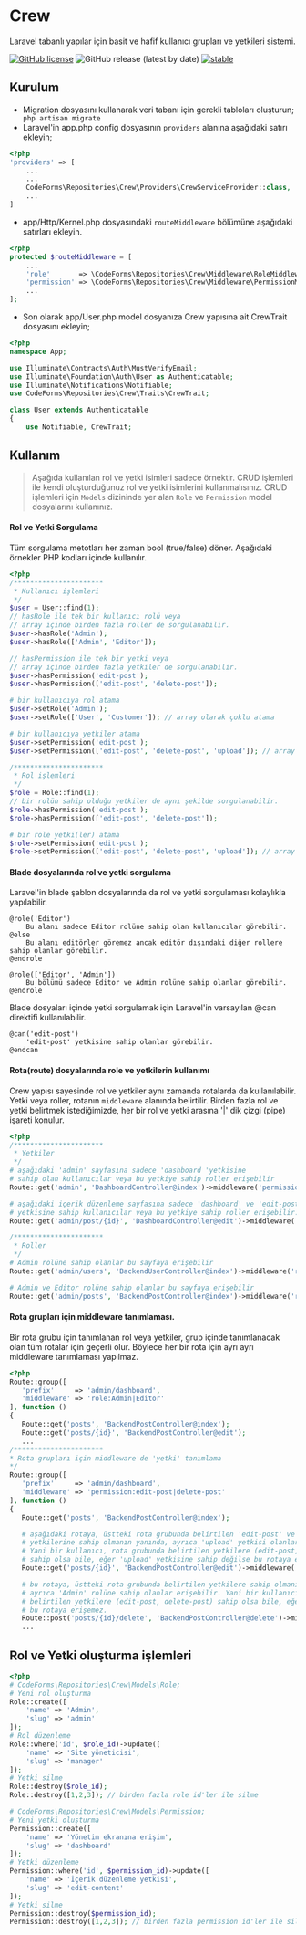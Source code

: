 # Crew
Laravel tabanlı yapılar için basit ve hafif kullanıcı grupları ve yetkileri sistemi.

[![GitHub license](https://img.shields.io/github/license/codeforms/Crew)](https://github.com/codeforms/Crew/blob/master/LICENSE)
![GitHub release (latest by date)](https://img.shields.io/github/v/release/codeforms/Crew)
[![stable](http://badges.github.io/stability-badges/dist/stable.svg)](https://github.com/codeforms/Crew/releases)

## Kurulum
* Migration dosyasını kullanarak veri tabanı için gerekli tabloları oluşturun;
``` php artisan migrate```
* Laravel'in app.php config dosyasının ```providers``` alanına aşağıdaki satırı ekleyin;
```php
<?php
'providers' => [
	...
	...
	CodeForms\Repositories\Crew\Providers\CrewServiceProvider::class,
	...
]
```
* app/Http/Kernel.php dosyasındaki ```routeMiddleware``` bölümüne aşağıdaki satırları ekleyin.
```php
<?php
protected $routeMiddleware = [
	...
	'role'       => \CodeForms\Repositories\Crew\Middleware\RoleMiddleware::class,
	'permission' => \CodeForms\Repositories\Crew\Middleware\PermissionMiddleware::class,
	...
];
```
* Son olarak app/User.php model dosyanıza Crew yapısına ait CrewTrait dosyasını ekleyin;
```php
<?php
namespace App;

use Illuminate\Contracts\Auth\MustVerifyEmail;
use Illuminate\Foundation\Auth\User as Authenticatable;
use Illuminate\Notifications\Notifiable;
use CodeForms\Repositories\Crew\Traits\CrewTrait;

class User extends Authenticatable
{
    use Notifiable, CrewTrait;
```

## Kullanım
> Aşağıda kullanılan rol ve yetki isimleri sadece örnektir. CRUD işlemleri ile kendi oluşturduğunuz rol ve yetki isimlerini kullanmalısınız. CRUD işlemleri için ```Models``` dizininde yer alan ```Role``` ve ```Permission``` model dosyalarını kullanınız.

#### Rol ve Yetki Sorgulama
Tüm sorgulama metotları her zaman bool (true/false) döner. Aşağıdaki örnekler PHP kodları içinde kullanılır.
```php
<?php
/**********************
 * Kullanıcı işlemleri
 */
$user = User::find(1);
// hasRole ile tek bir kullanıcı rolü veya
// array içinde birden fazla roller de sorgulanabilir.
$user->hasRole('Admin');
$user->hasRole(['Admin', 'Editor']);

// hasPermission ile tek bir yetki veya 
// array içinde birden fazla yetkiler de sorgulanabilir.
$user->hasPermission('edit-post');
$user->hasPermission(['edit-post', 'delete-post']);

# bir kullanıcıya rol atama 
$user->setRole('Admin');
$user->setRole(['User', 'Customer']); // array olarak çoklu atama

# bir kullanıcıya yetkiler atama
$user->setPermission('edit-post');
$user->setPermission(['edit-post', 'delete-post', 'upload']); // array olarak çoklu atama

/**********************
 * Rol işlemleri
 */
$role = Role::find(1);
// bir rolün sahip olduğu yetkiler de aynı şekilde sorgulanabilir.
$role->hasPermission('edit-post');
$role->hasPermission(['edit-post', 'delete-post']);

# bir role yetki(ler) atama
$role->setPermission('edit-post');
$role->setPermission(['edit-post', 'delete-post', 'upload']); // array olarak çoklu atama
```
#### Blade dosyalarında rol ve yetki sorgulama
Laravel'in blade şablon dosyalarında da rol ve yetki sorgulaması kolaylıkla yapılabilir. 
```blade
@role('Editor')
	Bu alanı sadece Editor rolüne sahip olan kullanıcılar görebilir.
@else 
	Bu alanı editörler göremez ancak editör dışındaki diğer rollere sahip olanlar görebilir.
@endrole

@role(['Editor', 'Admin'])
	Bu bölümü sadece Editor ve Admin rolüne sahip olanlar görebilir.
@endrole
```
Blade dosyaları içinde yetki sorgulamak için Laravel'in varsayılan @can direktifi kullanılabilir.
```blade
@can('edit-post')
	'edit-post' yetkisine sahip olanlar görebilir.
@endcan
``` 

#### Rota(route) dosyalarında role ve yetkilerin kullanımı
Crew yapısı sayesinde rol ve yetkiler aynı zamanda rotalarda da kullanılabilir. Yetki veya roller, rotanın ```middleware``` alanında belirtilir. Birden fazla rol ve yetki belirtmek istediğimizde, her bir rol ve yetki arasına '\|' dik çizgi (pipe) işareti konulur.
```php
<?php
/**********************
 * Yetkiler
 */
# aşağıdaki 'admin' sayfasına sadece 'dashboard 'yetkisine
# sahip olan kullanıcılar veya bu yetkiye sahip roller erişebilir
Route::get('admin', 'DashboardController@index')->middleware('permission:dashboard');

# aşağıdaki içerik düzenleme sayfasına sadece 'dashboard' ve 'edit-post'
# yetkisine sahip kullanıcılar veya bu yetkiye sahip roller erişebilir.
Route::get('admin/post/{id}', 'DashboardController@edit')->middleware('permission:dashboard|edit-post');

/**********************
 * Roller
 */
# Admin rolüne sahip olanlar bu sayfaya erişebilir 
Route::get('admin/users', 'BackendUserController@index')->middleware('role:Admin');

# Admin ve Editor rolüne sahip olanlar bu sayfaya erişebilir
Route::get('admin/posts', 'BackendPostController@index')->middleware('role:Admin|Editor');
```
 #### Rota grupları için middleware tanımlaması.
 Bir rota grubu için tanımlanan rol veya yetkiler, grup içinde tanımlanacak olan tüm rotalar için geçerli olur. Böylece her bir rota için ayrı ayrı middleware tanımlaması yapılmaz.
 ```php
 <?php
Route::group([
	'prefix'     => 'admin/dashboard',
	'middleware' => 'role:Admin|Editor'
], function () 
{
	Route::get('posts', 'BackendPostController@index');
	Route::get('posts/{id}', 'BackendPostController@edit');
	...
/**********************
 * Rota grupları için middleware'de 'yetki' tanımlama
 */
Route::group([
	'prefix'     => 'admin/dashboard',
	'middleware' => 'permission:edit-post|delete-post'
], function () 
{
	Route::get('posts', 'BackendPostController@index');

	# aşağıdaki rotaya, üstteki rota grubunda belirtilen 'edit-post' ve 'delete-post'
	# yetkilerine sahip olmanın yanında, ayrıca 'upload' yetkisi olanlar girebilir.
	# Yani bir kullanıcı, rota grubunda belirtilen yetkilere (edit-post, delete-post) 
	# sahip olsa bile, eğer 'upload' yetkisine sahip değilse bu rotaya erişemez.
	Route::get('posts/{id}', 'BackendPostController@edit')->middleware('permission:upload');

	# bu rotaya, üstteki rota grubunda belirtilen yetkilere sahip olmanın yanında, 
	# ayrıca 'Admin' rolüne sahip olanlar erişebilir. Yani bir kullanıcı, rota grubunda 
	# belirtilen yetkilere (edit-post, delete-post) sahip olsa bile, eğer Admin değilse 
	# bu rotaya erişemez.
	Route::post('posts/{id}/delete', 'BackendPostController@delete')->middleware('role:Admin');
	...
```

## Rol ve Yetki oluşturma işlemleri
```php
<?php
# CodeForms\Repositories\Crew\Models\Role;
# Yeni rol oluşturma
Role::create([
	'name' => 'Admin',
	'slug' => 'admin'
]);
# Rol düzenleme
Role::where('id', $role_id)->update([
	'name' => 'Site yöneticisi',
	'slug' => 'manager'
]);
# Yetki silme
Role::destroy($role_id);
Role::destroy([1,2,3]); // birden fazla role id'ler ile silme

# CodeForms\Repositories\Crew\Models\Permission;
# Yeni yetki oluşturma
Permission::create([
	'name' => 'Yönetim ekranına erişim',
	'slug' => 'dashboard'
]);
# Yetki düzenleme
Permission::where('id', $permission_id)->update([
	'name' => 'İçerik düzenleme yetkisi',
	'slug' => 'edit-content'
]);
# Yetki silme
Permission::destroy($permission_id);
Permission::destroy([1,2,3]); // birden fazla permission id'ler ile silme
```